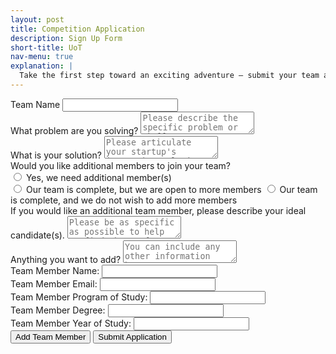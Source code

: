 ```yaml
---
layout: post
title: Competition Application
description: Sign Up Form
short-title: UoT
nav-menu: true
explanation: |
  Take the first step toward an exciting adventure – submit your team application today to join the Innovation OnBoard competition! If your team needs additional talents, feel free to request extra members. Each team must include at least one current University of Toronto student or an alumnus who graduated in 2022 or later. You can update team details, such as adding new members, anytime before the application deadline by contacting us at innovationboard.uoft@gmail.com.
---
```


<div class="row">
    <div class="6u 12u$(small)">
        <div id="signupWrapper">
            <form
              action="https://formspree.io/f/mkgnrool"
              method="POST"
            >
                <div class="field">
                    <label for="teamname">Team Name</label>
                    <input type="text" id="teamname" name="teamname" required>
                </div>
                <div class="field">
                    <label for="problem">What problem are you solving?</label>
                    <textarea id="problem" name="problem" placeholder="Please describe the specific problem or challenge your startup idea aims to address." required></textarea>
                </div>
                <div class="field">
                    <label for="solution">What is your solution?</label>
                    <textarea id="solution" name="solution" placeholder="Please articulate your startup's innovative solution to the problem identified earlier." required></textarea>
                </div>
                 <!-- Venture Idea Selection -->
                <div class="field">
                    <label>Would you like additional members to join your team?</label><br>
                    <input type="radio" id="need_members" name="additional_members" value="Yes, we need additional member(s)" required>
                    <label for="need_members">Yes, we need additional member(s)</label><br>
                    <input type="radio" id="open_for_members" name="additional_members" value="Team is complete, but we are open to more members" required>
                    <label for="open_for_members">Our team is complete, but we are open to more members</label>
                    <input type="radio" id="no_members" name="additional_members" value="We do not wish to add more member" required>
                    <label for="no_members">Our team is complete, and we do not wish to add more members</label>
                </div>
                <div class="field">
                    <label for="need_member_explanation">If you would like an additional team member, please describe your ideal candidate(s). </label>
                    <textarea id="need_member_explanation" name="need_member_explanation" placeholder="Please be as specific as possible to help us find the perfect match"></textarea>
                </div>
                <div class="field">
                    <label for="additional">Anything you want to add?</label>
                    <textarea id="additional" name="additional" placeholder="You can include any other information here."></textarea>
                </div>
                <div id="teamMembersContainer">
                    <div class="field">
                        <label for="name-0">Team Member Name:</label>
                        <input type="text" id="name-0" name="teamMember-1[]" required>
                    </div>
                    <div class="field">
                        <label for="email">Team Member Email:</label>
                        <input type="email" id="email" name="teamMember-1[]" required>
                    </div>
                    <div class="field">
                        <label for="name-1">Team Member Program of Study:</label>
                        <input type="text" id="name-1" name="teamMember-1[]" required>
                    </div>
                    <div class="field">
                        <label for="name-1">Team Member Degree:</label>
                        <input type="text" id="name-1" name="teamMember-1[]" required>
                    </div>
                    <div class="field">
                        <label for="name-1">Team Member Year of Study:</label>
                        <input type="text" id="name-1" name="teamMember-1[]" required>
                    </div>
                </div>
                    <button type="button" onclick="addTeamMember()">Add Team Member</button>
                    <button type="submit">Submit Application</button>
            </form>
        </div>
    </div>
</div>

<script>
let memberCount = 2;

    function addTeamMember() {
      const container = document.getElementById("teamMembersContainer");
      // Add Member Name 
      const newMemberName = document.createElement("div");
      newMemberName.className = "field";
      newMemberName.innerHTML = `
        <label for="name-${memberCount}">Team Member ${memberCount} Name:</label>
        <input type="text" id="name-${memberCount}" name="teamMember-${memberCount}[]" required>
      `;
      container.appendChild(newMemberName);

      // Add member email
      const newMemberEmail = document.createElement("div");
      newMemberEmail.className = "field";
      newMemberEmail.innerHTML = `
        <label for="name-${memberCount}">Team Member ${memberCount} Email:</label>
        <input type="email" id="name-${memberCount}" name="teamMember-${memberCount}[]" required>
      `;
      container.appendChild(newMemberEmail);

      // Add Program 
      const newMemberProgram = document.createElement("div");
      newMemberProgram.className = "field";
      newMemberProgram.innerHTML = `
        <label for="name-${memberCount}">Team Member ${memberCount} Program of Study:</label>
        <input type="tel" id="name-${memberCount}" name="teamMember-${memberCount}[]" required>
      `;
      container.appendChild(newMemberProgram);

      // Add Degree
      const newMemberDegree = document.createElement("div");
      newMemberDegree.className = "field";
      newMemberDegree.innerHTML = `
        <label for="name-${memberCount}">Team Member ${memberCount} Degree:</label>
        <input type="tel" id="name-${memberCount}" name="teamMember-${memberCount}[]" required>
      `;
      container.appendChild(newMemberDegree);

      // Add Year
      const newMemberYear = document.createElement("div");
      newMemberYear.className = "field";
      newMemberYear.innerHTML = `
        <label for="name-${memberCount}">Team Member ${memberCount} Year of Study:</label>
        <input type="tel" id="name-${memberCount}" name="teamMember-${memberCount}[]" required>
      `;
      container.appendChild(newMemberYear);

      memberCount++;
    }
</script>
